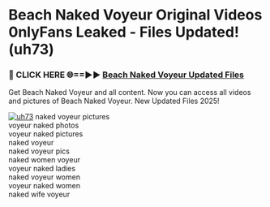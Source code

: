 # Beach Naked Voyeur Original Videos 0nlyFans Leaked - Files Updated! (uh73)

<h3>🔴 CLICK HERE 🌐==►► <a href="https://tinyurl.com/yckcrads" rel="nofollow">Beach Naked Voyeur Updated Files</a></h3>

Get Beach Naked Voyeur and all content. Now you can access all videos and pictures of Beach Naked Voyeur. New Updated Files 2025!

[![uh73](https://i.imgur.com/hpKpOFt.gif)](https://tinyurl.com/yckcrads)
naked voyeur pictures<br>
voyeur naked photos<br>
voyeur naked pictures<br>
naked voyeur<br>
naked voyeur pics<br>
naked women voyeur<br>
voyeur naked ladies<br>
naked voyeur women<br>
voyeur naked women<br>
naked wife voyeur